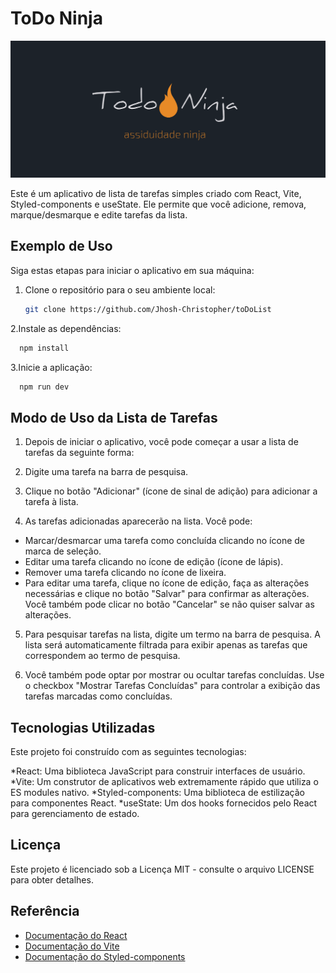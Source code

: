 # ToDo Ninja

<img src='./src/assets/LogoNinjaa.png'>

Este é um aplicativo de lista de tarefas simples criado com React, Vite, Styled-components e useState. Ele permite que você adicione, remova, marque/desmarque e edite tarefas da lista.

## Exemplo de Uso

Siga estas etapas para iniciar o aplicativo em sua máquina:

1. Clone o repositório para o seu ambiente local:

   ```bash
   git clone https://github.com/Jhosh-Christopher/toDoList

2.Instale as dependências:

```bash
  npm install
```

3.Inicie a aplicação:

```bash
  npm run dev
```

## Modo de Uso da Lista de Tarefas

1. Depois de iniciar o aplicativo, você pode começar a usar a lista de tarefas da seguinte forma:

2. Digite uma tarefa na barra de pesquisa.

3. Clique no botão "Adicionar" (ícone de sinal de adição) para adicionar a tarefa à lista.

4. As tarefas adicionadas aparecerão na lista. Você pode:

- Marcar/desmarcar uma tarefa como concluída clicando no ícone de marca de seleção.
- Editar uma tarefa clicando no ícone de edição (ícone de lápis).
- Remover uma tarefa clicando no ícone de lixeira.
- Para editar uma tarefa, clique no ícone de edição, faça as alterações necessárias e clique no   botão "Salvar" para 
 confirmar as alterações. Você também pode clicar no botão "Cancelar" se não quiser salvar as alterações.

5. Para pesquisar tarefas na lista, digite um termo na barra de pesquisa. A lista será automaticamente filtrada para exibir apenas as tarefas que correspondem ao termo de pesquisa.

6. Você também pode optar por mostrar ou ocultar tarefas concluídas. Use o checkbox "Mostrar Tarefas Concluídas" para controlar a exibição das tarefas marcadas como concluídas.


## Tecnologias Utilizadas
Este projeto foi construído com as seguintes tecnologias:

*React: Uma biblioteca JavaScript para construir interfaces de usuário.
*Vite: Um construtor de aplicativos web extremamente rápido que utiliza o ES modules nativo.
*Styled-components: Uma biblioteca de estilização para componentes React.
*useState: Um dos hooks fornecidos pelo React para gerenciamento de estado.


## Licença
Este projeto é licenciado sob a Licença MIT - consulte o arquivo LICENSE para obter detalhes.

## Referência

 - [Documentação do React](https://legacy.reactjs.org/docs/getting-started.html)
 - [Documentação do Vite](https://vitejs.dev/guide/)
 - [Documentação do Styled-components](https://styled-components.com/docs)
